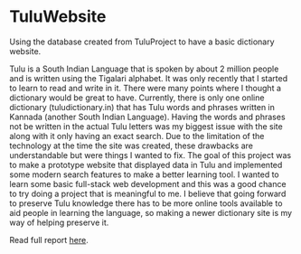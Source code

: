 # TuluWebsite
Using the database created from TuluProject to have a basic dictionary website.

Tulu is a South Indian Language that is spoken by about 2 million people and is written using
the Tigalari alphabet. It was only recently that I started to learn to read and write in it. There
were many points where I thought a dictionary would be great to have. Currently, there is only
one online dictionary (tuludictionary.in) that has Tulu words and phrases written in Kannada
(another South Indian Language). Having the words and phrases not be written in the actual
Tulu letters was my biggest issue with the site along with it only having an exact search. Due to
the limitation of the technology at the time the site was created, these drawbacks are
understandable but were things I wanted to fix.
The goal of this project was to make a prototype website that displayed data in Tulu and
implemented some modern search features to make a better learning tool. I wanted to learn
some basic full-stack web development and this was a good chance to try doing a project that is
meaningful to me. I believe that going forward to preserve Tulu knowledge there has to be more
online tools available to aid people in learning the language, so making a newer dictionary site
is my way of helping preserve it. 

Read full report [here](https://drive.google.com/file/d/1SXMOLQcICD-JXc3AxQxDa5GOSqCwfHly/view?usp=sharing).
